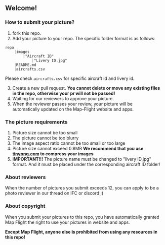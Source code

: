 ## Welcome!
### How to submit your picture?
1. fork this repo.
2. Add your picture to your repo. The specific folder format is as follows:

```
repo
    |images
        |"Aircraft ID"
            |"Livery ID.jpg"
    |README.md
    |aircrafts.csv
```

Please check `aircrafts.csv` for specific aircraft id and livery id.

3. Create a new pull request. **You cannot delete or move any existing files in the repo, otherwise your pr will not be passed!**
4. Waiting for our reviewers to approve your picture.
5. When the reviewer passes your review, your picture will be automatically updated on the Map-Flight website and apps.

### The picture requirements
1. Picture size cannot be too small
2. The picture cannot be too blurry
3. The image aspect ratio cannot be too small or too large
4. Picture size cannot exceed 0.8MB **We recommend that you use [tinypng.com](tinypng.com) to compress your images**
5. **IMPORTANT!!!** The picture name must be changed to "livery ID.jpg" format. And it must be placed under the corresponding aircraft ID folder!

### About reviewers
When the number of pictures you submit exceeds 12, you can apply to be a photo reviewer in our thread on IFC or discord ;)

### About copyright
When you submit your pictures to this repo, you have automatically granted Map Flight the right to use your pictures in website and apps.

**Except Map Flight, anyone else is prohibited from using any resources in this repo!**
